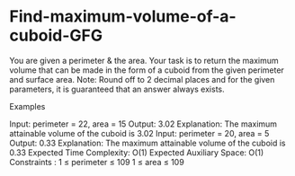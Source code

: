 # Find-maximum-volume-of-a-cuboid-GFG
You are given a perimeter & the area. Your task is to return the maximum volume that can be made in the form of a cuboid from the given perimeter and surface area.
Note: Round off to 2 decimal places and for the given parameters, it is guaranteed that an answer always exists.

Examples

Input: perimeter = 22, area = 15
Output: 3.02
Explanation: The maximum attainable volume of the cuboid is 3.02
Input: perimeter = 20, area = 5
Output: 0.33
Explanation: The maximum attainable volume of the cuboid is 0.33
Expected Time Complexity: O(1)
Expected Auxiliary Space: O(1)
Constraints :
1 ≤ perimeter ≤ 109
1 ≤ area ≤ 109

